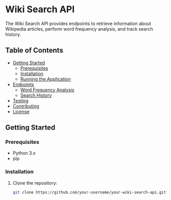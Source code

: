 # Wiki Search API

The Wiki Search API provides endpoints to retrieve information about Wikipedia articles, perform word frequency analysis, and track search history.

## Table of Contents

- [Getting Started](#getting-started)
  - [Prerequisites](#prerequisites)
  - [Installation](#installation)
  - [Running the Application](#running-the-application)
- [Endpoints](#endpoints)
  - [Word Frequency Analysis](#word-frequency-analysis-endpoint)
  - [Search History](#search-history-endpoint)
- [Testing](#testing)
- [Contributing](#contributing)
- [License](#license)

## Getting Started

### Prerequisites

- Python 3.x
- pip

### Installation

1. Clone the repository:

   ```bash
   git clone https://github.com/your-username/your-wiki-search-api.git
